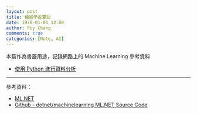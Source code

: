 ```yaml
---
layout: post
title: 機器學習筆記
date: 1970-01-01 12:00
author: Poy Chang
comments: true
categories: [Note, AI]
---
```


本篇作為書籤用途，記錄網路上的 Machine Learning 參考資料

- [使用 Python 進行資料分析](https://ithelp.ithome.com.tw/users/20107514/ironman/1399)

---

參考資料：

- [ML.NET](https://www.microsoft.com/net/learn/apps/machine-learning-and-ai/ml-dotnet)
- [Github - dotnet/machinelearning ML.NET Source Code](https://github.com/dotnet/machinelearning)
